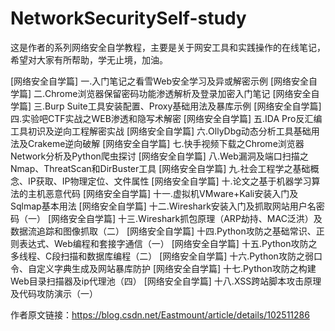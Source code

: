 # NetworkSecuritySelf-study
这是作者的系列网络安全自学教程，主要是关于网安工具和实践操作的在线笔记，希望对大家有所帮助，学无止境，加油。

[网络安全自学篇] 一.入门笔记之看雪Web安全学习及异或解密示例
[网络安全自学篇] 二.Chrome浏览器保留密码功能渗透解析及登录加密入门笔记
[网络安全自学篇] 三.Burp Suite工具安装配置、Proxy基础用法及暴库示例
[网络安全自学篇] 四.实验吧CTF实战之WEB渗透和隐写术解密
[网络安全自学篇] 五.IDA Pro反汇编工具初识及逆向工程解密实战
[网络安全自学篇] 六.OllyDbg动态分析工具基础用法及Crakeme逆向破解
[网络安全自学篇] 七.快手视频下载之Chrome浏览器Network分析及Python爬虫探讨
[网络安全自学篇] 八.Web漏洞及端口扫描之Nmap、ThreatScan和DirBuster工具
[网络安全自学篇] 九.社会工程学之基础概念、IP获取、IP物理定位、文件属性
[网络安全自学篇] 十.论文之基于机器学习算法的主机恶意代码
[网络安全自学篇] 十一.虚拟机VMware+Kali安装入门及Sqlmap基本用法
[网络安全自学篇] 十二.Wireshark安装入门及抓取网站用户名密码（一）
[网络安全自学篇] 十三.Wireshark抓包原理（ARP劫持、MAC泛洪）及数据流追踪和图像抓取（二）
[网络安全自学篇] 十四.Python攻防之基础常识、正则表达式、Web编程和套接字通信（一）
[网络安全自学篇] 十五.Python攻防之多线程、C段扫描和数据库编程（二）
[网络安全自学篇] 十六.Python攻防之弱口令、自定义字典生成及网站暴库防护
[网络安全自学篇] 十七.Python攻防之构建Web目录扫描器及ip代理池（四）
[网络安全自学篇] 十八.XSS跨站脚本攻击原理及代码攻防演示（一）

作者原文链接：https://blog.csdn.net/Eastmount/article/details/102511286
